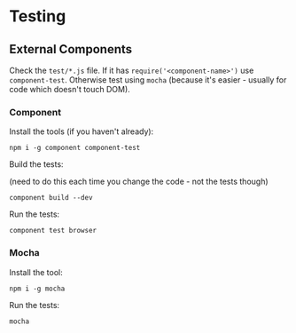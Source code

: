 # Testing

## External Components

Check the `test/*.js` file. If it has `require('<component-name>')` use `component-test`. Otherwise test using `mocha` (because it's easier - usually for code which doesn't touch DOM).

### Component

Install the tools (if you haven't already):

    npm i -g component component-test

Build the tests:

(need to do this each time you change the code - not the tests though)

    component build --dev

Run the tests:

    component test browser

### Mocha

Install the tool:

    npm i -g mocha
    
Run the tests:

    mocha
